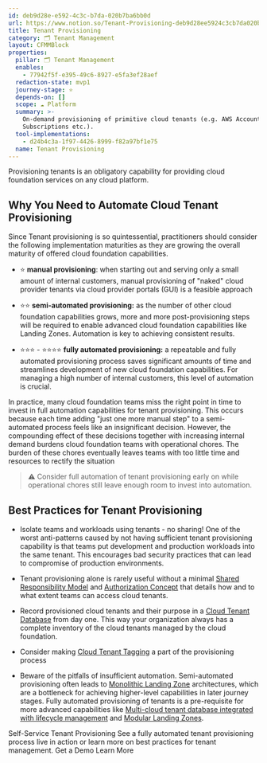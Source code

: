 ```yaml
---
id: deb9d28e-e592-4c3c-b7da-020b7ba6bb0d
url: https://www.notion.so/Tenant-Provisioning-deb9d28ee5924c3cb7da020b7ba6bb0d
title: Tenant Provisioning
category: 🗂 Tenant Management
layout: CFMMBlock
properties:
  pillar: 🗂 Tenant Management
  enables:
    - 77942f5f-e395-49c6-8927-e5fa3ef28aef
  redaction-state: mvp1
  journey-stage: ⭐️
  depends-on: []
  scope: ☁️ Platform
  summary: >-
    On-demand provisioning of primitive cloud tenants (e.g. AWS Accounts, Azure
    Subscriptions etc.).
  tool-implementations:
    - d24b4c3a-1f97-4426-8999-f82a97bf1e75
  name: Tenant Provisioning
---
```


Provisioning tenants is an obligatory capability for providing cloud foundation services on any cloud platform. 

## Why You Need to Automate Cloud Tenant Provisioning

Since Tenant provisioning is so quintessential, practitioners should consider the following implementation maturities as they are growing the overall maturity of offered cloud foundation capabilities. 

- ⭐️  **manual provisioning**: when starting out and serving only a small amount of internal customers, manual provisioning of "naked" cloud provider tenants via cloud provider portals (GUI) is a feasible approach

- ⭐️⭐️ **semi-automated provisioning:** as the number of other cloud foundation capabilities grows, more and more post-provisioning steps will be required to enable advanced cloud foundation capabilities like Landing Zones. Automation is key to achieving consistent results. 

- ⭐️⭐️⭐️ - ⭐️⭐️⭐️⭐️ **fully automated provisioning:** a repeatable and fully automated provisioning process saves significant amounts of time and streamlines development of new cloud foundation capabilities. For managing a high number of internal customers, this level of automation is crucial.

In practice, many cloud foundation teams miss the right point in time to invest in full automation capabilities for tenant provisioning. This occurs because each time adding "just one more manual step" to a semi-automated process feels like an insignificant decision. However, the compounding effect of these decisions together with increasing internal demand burdens cloud foundation teams with operational chores. The burden of these chores eventually leaves teams with too little time and resources to rectify the situation

> **⚠️** Consider full automation of tenant provisioning early on while operational chores still leave enough room to invest into automation.

## Best Practices for Tenant Provisioning

- Isolate teams and workloads using tenants - no sharing! One of the worst anti-patterns caused by not having sufficient tenant provisioning capability is that teams put development and production workloads into the same tenant. This encourages bad security practices that can lead to compromise of production environments.

- Tenant provisioning alone is rarely useful without a minimal [Shared Responsibility Model](/maturity-model/security-and-compliance/shared-responsibility-model.md) and [Authorization Concept](/maturity-model/iam/authorization-concept.md) that details how and to what extent teams can access cloud tenants.

- Record provisioned cloud tenants and their purpose in a [Cloud Tenant Database](/maturity-model/tenant-management/cloud-tenant-database.md) from day one. This way your organization always has a complete inventory of the cloud tenants managed by the cloud foundation.

- Consider making [Cloud Tenant Tagging](/maturity-model/security-and-compliance/cloud-tenant-tagging.md) a part of the provisioning process

- Beware of the pitfalls of insufficient automation. Semi-automated provisioning often leads to [Monolithic Landing Zone](/maturity-model/tenant-management/monolithic-landing-zone.md) architectures, which are a bottleneck for achieving higher-level capabilities in later journey stages. Fully automated provisioning of tenants is a pre-requisite for more advanced capabilities like [Multi-cloud tenant database integrated with lifecycle management](/maturity-model/tenant-management/multi-cloud-tenant-database-integrated-with-lifecycle-management.md) and [Modular Landing Zones](/maturity-model/tenant-management/modular-landing-zones.md).



<!--notion-markdown-cms:raw-->
<CallToAction>
  <CtaHeader>Self-Service Tenant Provisioning</CtaHeader>
  <CtaText>See a fully automated tenant provisioning process live in action or learn more on best practices for tenant management.</CtaText>
  <CtaButton class="btn-primary" url=" https://www.meshcloud.io/use-case-cloud-zones/ ">Get a Demo</CtaButton>
  <CtaButton class="btn-secondary" url="https://www.meshcloud.io/2021/01/27/cloud-tenant-management-what-you-need-to-know-in-2021/">Learn More</CtaButton>
</CallToAction>

